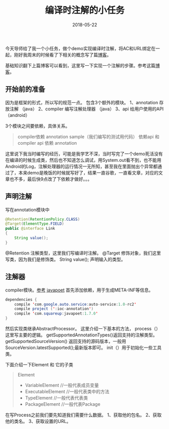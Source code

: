 ﻿---
title: 编译时注解的小任务
date: 2018-05-22
categories: android
tags:
- 注解
---


今天导师给了我一个小任务，做个demo实现编译时注解，将AC和URL绑定在一起，刚好我周末的时候看了下相关的概念写了篇[博客](https://neo1946.github.io/java/2018/05/19/%E5%8F%8D%E5%B0%84-%E6%B3%A8%E8%A7%A3%E4%B8%8E%E4%BE%9D%E8%B5%96%E6%B3%A8%E5%85%A5/)。



<!---begin--->


基础知识翻下上篇博客可以看到，这里写一下实现一个注解的步骤。参考这篇[博客](https://lizhaoxuan.github.io/2016/07/17/apt-wathapt/)。


开始前的准备
------

因为是框架的形式，所以写的规范一点。
包含3个额外的模块。
1、annotation 存放注解 （java）
2、compiler 编写注解处理器 （java）
3、api 给用户使用的API （android）

3个模块之间要依赖，具体关系。

> compiler依赖 annotation
> sample（我们编写的测试用代码） 依赖api 和 compiler
> api 依赖 annotation

这里说下我当时编写的经历，可能是我学艺不深，当时写完了一个demo死活没有在编译的时候生成类，然后也不知道怎么调试，用System.out看不到，也不能用Android的Log，注解处理器的运行情况一无所知，甚至我在里面抛出个异常都通过了，本来demo是晚饭的时候就写好了，结果一直谷歌，一直看文章，对应的文章也不多，最后快9点改了下依赖才做好。。。


声明注解
----


写在annotation模块中
```java
@Retention(RetentionPolicy.CLASS)
@Target(ElementType.FIELD)
public @interface Link
{
    String value();
}
```
@Retention 注解类型，这里我们写编译时注解。
@Target 修饰对象，我们这里写类，因为我们是修饰类。
String value(); 声明输入的类型。


注解器
---

compiler模块。[参考](https://blog.csdn.net/wzgiceman/article/details/54580745)
[javapoet](https://blog.csdn.net/liweijie_chengxuyuan/article/details/54898170)
首先添加依赖，用于生成META-INF等信息。
```java
dependencies {
    compile 'com.google.auto.service:auto-service:1.0-rc2'
    compile project (':ioc-annotation')
    compile 'com.squareup:javapoet:1.7.0'
}
```

然后实现类继承AbstractProcessor。
这里介绍一下基本的方法，
process（）这里写主要的逻辑。
getSupportedAnnotationTypes()返回支持的注解类型。
getSupportedSourceVersion() 返回支持的源码版本，一般用SourceVersion.latestSupported();最新版本即可。
init（）用于初始化一些工具类。

下面介绍一下Element 和 它的子类
> Element
> - VariableElement //一般代表成员变量
> - ExecutableElement //一般代表类中的方法
> - TypeElement //一般代表代表类
> - PackageElement //一般代表Package

在写Process之前我们要先知道我们需要什么数据。
1、获取他的包名。
2、获取他的类名。
3、获取设置的URL。